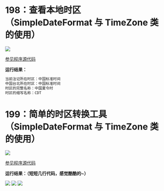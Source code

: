 # 198：查看本地时区（SimpleDateFormat 与 TimeZone 类的使用）

<img src="http://image.renkaigis.com/keepcoding/2017121001.png">

<a href="https://github.com/renkaigis/KeepCoding/tree/master/2017/12/10" target="_blank">参见程序源代码</a>

**运行结果：**

```java
当前注记所在时区：中国标准时间
中国台北所在时区：中国标准时间
时区的完整名称：中国夏令时
时区的缩写名称：CDT
```

# 199：简单的时区转换工具（SimpleDateFormat 与 TimeZone 类的使用）

<img src="http://image.renkaigis.com/keepcoding/2017121002.png">

<a href="https://github.com/renkaigis/KeepCoding/tree/master/2017/12/10" target="_blank">参见程序源代码</a>

**运行结果：（短短几行代码，感觉酷酷的~）**

<img src="http://image.renkaigis.com/keepcoding/2017121003.png">

<img src="http://image.renkaigis.com/keepcoding/2017121004.png">

<img src="http://image.renkaigis.com/keepcoding/2017121005.png">
